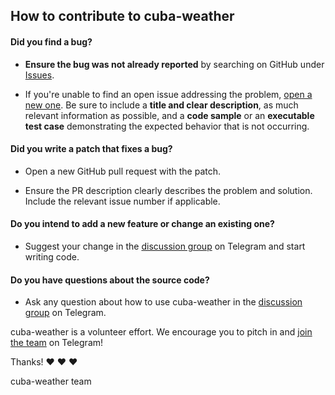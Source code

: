 ## How to contribute to cuba-weather

#### **Did you find a bug?**

* **Ensure the bug was not already reported** by searching on GitHub under [Issues](https://github.com/daxslab/cuba-weather/issues).

* If you're unable to find an open issue addressing the problem, [open a new one](https://github.com/daxslab/cuba-weather/issues/new). Be sure to include a **title and clear description**, as much relevant information as possible, and a **code sample** or an **executable test case** demonstrating the expected behavior that is not occurring.

#### **Did you write a patch that fixes a bug?**

* Open a new GitHub pull request with the patch.

* Ensure the PR description clearly describes the problem and solution. Include the relevant issue number if applicable.

#### **Do you intend to add a new feature or change an existing one?**

* Suggest your change in the [discussion group](https://t.me/blogswlx) on Telegram and start writing code.

#### **Do you have questions about the source code?**

* Ask any question about how to use cuba-weather in the [discussion group](https://t.me/blogswlx) on Telegram.

cuba-weather is a volunteer effort. We encourage you to pitch in and [join the team](https://t.me/blogswlx) on Telegram!

Thanks! :heart: :heart: :heart:

cuba-weather team
